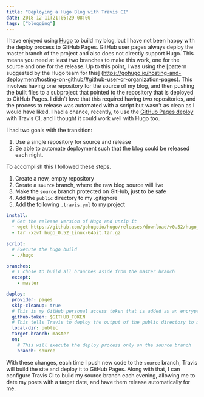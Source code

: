 ```yaml
---
title: "Deploying a Hugo Blog with Travis CI"
date: 2018-12-11T21:05:29-08:00
tags: ["blogging"]
---
```


I have enjoyed using [Hugo](https://gohugo.io/) to build my blog, but I have not been happy with the deploy
process to GitHub Pages. GitHub user pages always deploy the master branch of the project and also does not directly
support Hugo. This means you need at least two branches to make this work, one for the source and one for the release. 
Up to this point, I was using the [pattern suggested by the Hugo team for this]
(https://gohugo.io/hosting-and-deployment/hosting-on-github/#github-user-or-organization-pages). 
This involves having one repository for the source of my blog, and then pushing the built files to a subproject that 
pointed to the repository that is deployed to GitHub Pages. I didn't love that this required having two repositories,
and the process to release was automated with a script but wasn't as clean as I would have liked. I had a chance,
recently, to use the [GitHub Pages deploy](https://docs.travis-ci.com/user/deployment/pages/) with Travis CI, and
I thought it could work well with Hugo too.

I had two goals with the transition:

1. Use a single repository for source and release
1. Be able to automate deployment such that the blog could be released each night.

To accomplish this I followed these steps.

1. Create a new, empty repository
1. Create a `source` branch, where the raw blog source will live
1. Make the `source` branch protected on GitHub, just to be safe
1. Add the `public` directory to my .gitignore
1. Add the following `.travis.yml` to my project

```yaml
install:
  # Get the release version of Hugo and unzip it
  - wget https://github.com/gohugoio/hugo/releases/download/v0.52/hugo_0.52_Linux-64bit.tar.gz
  - tar -xzvf hugo_0.52_Linux-64bit.tar.gz

script:
  # Execute the hugo build
  - ./hugo

branches:
  # I chose to build all branches aside from the master branch
  except:
    - master

deploy:
  provider: pages
  skip-cleanup: true
  # This is my GitHub personal access token that is added as an encrypted key on Travis
  github-token: $GITHUB_TOKEN
  # This tells Travis to deploy the output of the public directory to my master branch
  local-dir: public
  target-branch: master
  on:
    # This will execute the deploy process only on the source branch
    branch: source
```

With these changes, each time I push new code to the `source` branch, Travis will build the site and deploy it to
GitHub Pages. Along with that, I can configure Travis CI to build my source branch each evening, allowing me to date
my posts with a target date, and have them release automatically for me.